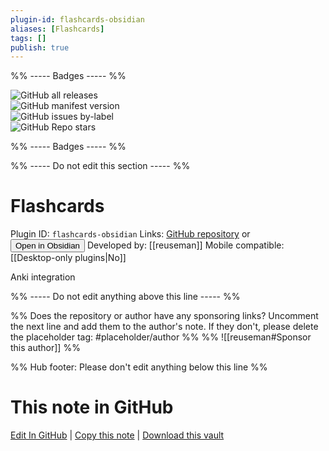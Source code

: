 ```yaml
---
plugin-id: flashcards-obsidian
aliases: [Flashcards]
tags: []
publish: true
---
```


%% ----- Badges ----- %%

![GitHub all releases](https://img.shields.io/github/downloads/reuseman/flashcards-obsidian/total?color=573E7A&logo=github&style=for-the-badge)  
![GitHub manifest version](https://img.shields.io/github/manifest-json/v/reuseman/flashcards-obsidian?color=573E7A&logo=github&style=for-the-badge)  
![GitHub issues by-label](https://img.shields.io/github/issues/reuseman/flashcards-obsidian/help%20wanted?color=573E7A&logo=github&style=for-the-badge)  
![GitHub Repo stars](https://img.shields.io/github/stars/reuseman/flashcards-obsidian?color=573E7A&logo=github&style=for-the-badge)

%% ----- Badges ----- %%

%% ----- Do not edit this section ----- %%

# Flashcards

Plugin ID: `flashcards-obsidian`
Links: [GitHub repository](https://github.com/reuseman/flashcards-obsidian) or [<button id=HH>Open in Obsidian</button>](obsidian://show-plugin?id=flashcards-obsidian)
Developed by: [[reuseman]]
Mobile compatible: [[Desktop-only plugins|No]]

Anki integration

%% ----- Do not edit anything above this line ----- %%

%% Does the repository or author have any sponsoring links? Uncomment the next line and add them to the author's note. If they don't, please delete the placeholder tag: #placeholder/author %%
%% ![[reuseman#Sponsor this author]] %%

%% Hub footer: Please don't edit anything below this line %%

# This note in GitHub

<span class="git-footer">[Edit In GitHub](https://github.dev/obsidian-community/obsidian-hub/blob/main/02%20-%20Community%20Expansions/02.05%20All%20Community%20Expansions/Plugins/flashcards-obsidian.md "git-hub-edit-note") | [Copy this note](https://raw.githubusercontent.com/obsidian-community/obsidian-hub/main/02%20-%20Community%20Expansions/02.05%20All%20Community%20Expansions/Plugins/flashcards-obsidian.md "git-hub-copy-note") | [Download this vault](https://github.com/obsidian-community/obsidian-hub/archive/refs/heads/main.zip "git-hub-download-vault") </span>

